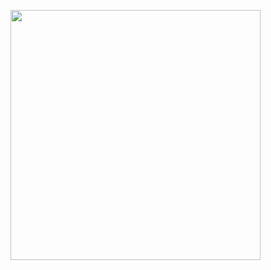 &nbsp;
&nbsp;
&nbsp;
<img src="https://github-readme-stats.vercel.app/api?username=grv-saini-20&show_icons=true&theme=dark&include_all_commits=true" width="400">
